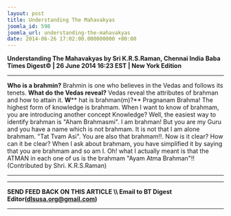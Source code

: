 ```yaml
---
layout: post
title: Understanding The Mahavakyas
joomla_id: 598
joomla_url: understanding-the-mahavakyas
date: 2014-06-26 17:02:00.000000000 +00:00
---
```

**Understanding The Mahavakyas by Sri K.R.S.Raman, Chennai India**
 **Baba Times Digest© | 26 June 2014 16:23 EST | New York Edition**
* * *  
 **Who is a brahmin?**
Brahmin is one who believes in the Vedas and follows its tenets.
 **What do the Vedas reveal?**
Vedas reveal the attributes of brahman and how to attain it.
 **W**** hat is brahman(m)?**
Pragnanam Brahma! The highest form of knowledge is brahmam.
When I want to know of brahmam, you are introducing another concept Knowledge?
Well, the easiest way to identify brahman is "Aham Brahmasmi". I am brahman!
But you are my Guru and you have a name which is not brahmam.
It is not that I am alone brahmam.
"Tat Tvam Asi". You are also that brahmam!!.
Now is it clear?
How can it be clear?
When I ask about brahmam, you have simplified it by saying that you are brahmam and so am I.
Oh! what I actually meant is that the ATMAN in each one of us is the brahmam
"Ayam Atma Brahman"!!
(Contributed by Shri. K.R.S.Raman)
* * *  
* * *
**SEND FEED BACK ON THIS ARTICLE \\\ Email to BT Digest Editor[](mailto:dlsusa.org@gmail.com?subject=DLS%20Posts)(dlsusa.org@gmail.com)**
* * *
  
